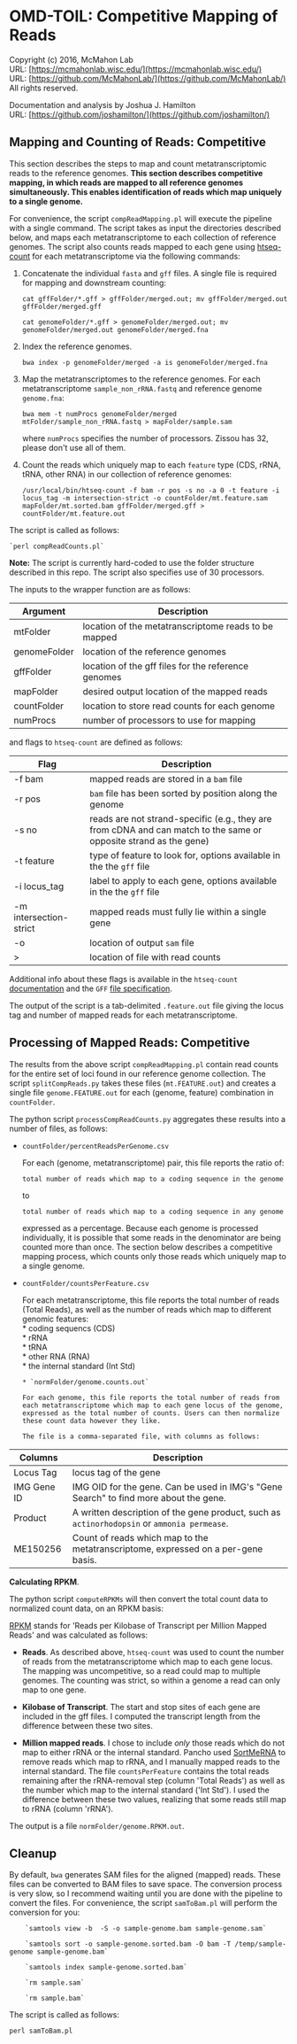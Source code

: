OMD-TOIL: Competitive Mapping of Reads
===
Copyright (c) 2016, McMahon Lab  
URL: [https://mcmahonlab.wisc.edu/](https://mcmahonlab.wisc.edu/)  
URL: [https://github.com/McMahonLab/](https://github.com/McMahonLab/)  
All rights reserved.

Documentation and analysis by Joshua J. Hamilton  
URL: [https://github.com/joshamilton/](https://github.com/joshamilton/)  

Mapping and Counting of Reads: Competitive
--
This section describes the steps to map and count metatranscriptomic reads to the reference genomes. __This section describes competitive mapping, in which reads are mapped to all reference genomes simultaneously. This enables identification of reads which map uniquely to a single genome.__

For convenience, the script `compReadMapping.pl` will execute the pipeline with a single command. The script takes as input the directories described below, and maps each metatranscriptome to each collection of reference genomes. The script also counts reads mapped to each gene using [htseq-count](http://www-huber.embl.de/HTSeq/doc/count.html#count) for each metatranscriptome via the following commands:

1. Concatenate the individual `fasta` and `gff` files. A single file is required for mapping and downstream counting:

    `cat gffFolder/*.gff > gffFolder/merged.out; mv gffFolder/merged.out gffFolder/merged.gff`

    `cat genomeFolder/*.gff > genomeFolder/merged.out; mv genomeFolder/merged.out genomeFolder/merged.fna`

2. Index the reference genomes.

    `bwa index -p genomeFolder/merged -a is genomeFolder/merged.fna`

3. Map the metatranscriptomes to the reference genomes. For each metatranscriptome `sample_non_rRNA.fastq` and reference genome `genome.fna`:

    `bwa mem -t numProcs genomeFolder/merged mtFolder/sample_non_rRNA.fastq > mapFolder/sample.sam`

    where `numProcs` specifies the number of processors. Zissou has 32, please don't use all of them.

5.  Count the reads which uniquely map to each `feature` type (CDS, rRNA, tRNA, other RNA) in our collection of reference genomes:

    `/usr/local/bin/htseq-count -f bam -r pos -s no -a 0 -t feature -i locus_tag -m intersection-strict -o countFolder/mt.feature.sam mapFolder/mt.sorted.bam gffFolder/merged.gff > countFolder/mt.feature.out`

The script is called as follows:

    `perl compReadCounts.pl`

__Note:__ The script is currently hard-coded to use the folder structure described in this repo. The script also specifies use of 30 processors.

The inputs to the wrapper function are as follows:

| Argument | Description  |
|---|---|
| mtFolder | location of the metatranscriptome reads to be mapped |
| genomeFolder | location of the reference genomes |
| gffFolder | location of the gff files for the reference genomes |
| mapFolder | desired output location of the mapped reads |
| countFolder | location to store read counts for each genome |
| numProcs | number of processors to use for mapping |

and flags to `htseq-count` are defined as follows:

| Flag | Description  |
|---|---|
| -f bam | mapped reads are stored in a `bam` file |
| -r pos | `bam` file has been sorted by position along the genome |
| -s no | reads are not strand-specific (e.g., they are from cDNA and can match to the same or opposite strand as the gene) |
| -t feature | type of feature to look for, options available in the the `gff` file |
| -i locus_tag | label to apply to each gene, options available in the the `gff` file |
| -m intersection-strict | mapped reads must fully lie within a single gene |
| -o | location of output `sam` file|
| > | location of file with read counts |

Additional info about these flags is available in the `htseq-count` [documentation](http://www-huber.embl.de/HTSeq/doc/count.html#count) and the `GFF` [file specification](http://gmod.org/wiki/GFF2).

The output of the script is a tab-delimited `.feature.out` file giving the locus tag and number of mapped reads for each metatranscriptome.


Processing of Mapped Reads: Competitive
--

  The results from the above script `compReadMapping.pl` contain read counts for the entire set of loci found in our reference genome collection. The script `splitCompReads.py` takes these files (`mt.FEATURE.out`) and creates a single file `genome.FEATURE.out` for each (genome, feature) combination in `countFolder`.

The python script `processCompReadCounts.py` aggregates these results into a number of files, as follows:

* `countFolder/percentReadsPerGenome.csv`

    For each (genome, metatranscriptome) pair, this file reports the ratio of:

    `total number of reads which map to a coding sequence in the genome`

    to

    `total number of reads which map to a coding sequence in any genome`

    expressed as a percentage. Because each genome is processed individually, it is possible that some reads in the denominator are being counted more than once. The section below describes a competitive mapping process, which counts only those reads which uniquely map to a single genome.

* `countFolder/countsPerFeature.csv`

    For each metatranscriptome, this file reports the total number of reads (Total Reads), as well as the number of reads which map to different genomic features:  
      * coding sequencs (CDS)  
      * rRNA  
      * tRNA  
      * other RNA (RNA)  
      * the internal standard (Int Std)

      * `normFolder/genome.counts.out`

      For each genome, this file reports the total number of reads from each metatranscriptome which map to each gene locus of the genome, expressed as the total number of counts. Users can then normalize these count data however they like.

      The file is a comma-separated file, with columns as follows:

| Columns | Description  |
|---|---|
| Locus Tag | locus tag of the gene |
| IMG Gene ID | IMG OID for the gene. Can be used in IMG's "Gene Search" to find more about the gene. |
| Product | A written description of the gene product, such as `actinorhodopsin` or `ammonia permease`. |
| ME150256 | Count of reads which map to the metatranscriptome, expressed on a per-gene basis. |

__Calculating RPKM__.

The python script `computeRPKMs` will then convert the total count data to normalized count data, on an RPKM basis:

 [RPKM](http://www.nature.com/nmeth/journal/v5/n7/abs/nmeth.1226.html) stands for 'Reads per Kilobase of Transcript per Million Mapped Reads' and was calculated as follows:

 * __Reads__. As described above, `htseq-count` was used to count the number of reads from the metatranscriptome which map to each gene locus. The mapping was uncompetitive, so a read could map to multiple genomes. The counting was strict, so within a genome a read can only map to one gene.

 * __Kilobase of Transcript__. The start and stop sites of each gene are included in the gff files. I computed the transcript length from the difference between these two sites.

 * __Million mapped reads__. I chose to include _only_ those reads which do not map to either rRNA or the internal standard. Pancho used [SortMeRNA](http://bioinfo.lifl.fr/RNA/sortmerna/) to remove reads which map to rRNA, and I manually mapped reads to the internal standard. The file `countsPerFeature` contains the total reads remaining after the rRNA-removal step (column 'Total Reads') as well as the number which map to the internal standard ('Int Std'). I used the difference between these two values, realizing that some reads still map to rRNA (column 'rRNA').

The output is a file `normFolder/genome.RPKM.out`.

Cleanup
  --

  By default, `bwa` generates SAM files for the aligned (mapped) reads. These files can be converted to BAM files to save space. The conversion process is very slow, so I recommend waiting until you are done with the pipeline to convert the files. For convenience, the script `samToBam.pl` will perform the conversion for you:

        `samtools view -b  -S -o sample-genome.bam sample-genome.sam`

        `samtools sort -o sample-genome.sorted.bam -O bam -T /temp/sample-genome sample-genome.bam`

        `samtools index sample-genome.sorted.bam`

        `rm sample.sam`

        `rm sample.bam`

  The script is called as follows:

  `perl samToBam.pl`
